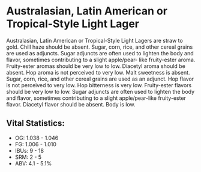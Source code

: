 # Australasian, Latin American or Tropical-Style Light Lager

Australasian, Latin American or Tropical-Style Light Lagers are straw to gold. Chill haze should be absent. Sugar, corn, rice, and other cereal grains are used as adjuncts. Sugar adjuncts are often used to lighten the body and flavor, sometimes contributing to a slight apple/pear- like fruity-ester aroma. Fruity-ester aromas should be very low to low. Diacetyl aroma should be absent. Hop aroma is not perceived to very low. Malt sweetness is absent. Sugar, corn, rice, and other cereal grains are used as an adjunct. Hop flavor is not perceived to very low. Hop bitterness is very low. Fruity-ester flavors should be very low to low. Sugar adjuncts are often used to lighten the body and flavor, sometimes contributing to a slight apple/pear-like fruity-ester flavor. Diacetyl flavor should be absent. Body is low.

## Vital Statistics:

- OG: 1.038 - 1.046
- FG: 1.006 - 1.010
- IBUs: 9 - 18
- SRM: 2 - 5
- ABV: 4.1 - 5.1%